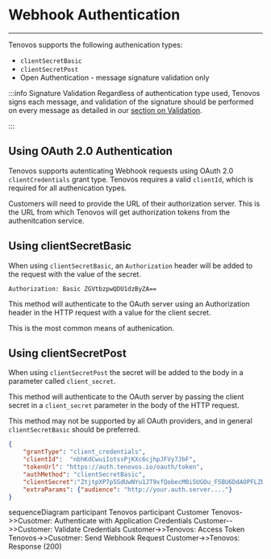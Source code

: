 # Webhook Authentication
---

Tenovos supports the following authenication types:

- `clientSecretBasic`
- `clientSecretPost`
- Open Authentication - message signature validation only

:::info Signature Validation
Regardless of authentication type used, Tenovos signs each message, and validation of the signature should be performed on every message as detailed in our [section on Validation](validation.md).

:::

## Using OAuth 2.0 Authentication

Tenovos supports autenticating Webhook requests using OAuth 2.0 `clientCredentials` grant type.  Tenovos requires a valid `clientId`, which is required for all authenication types.

Customers will need to provide the URL of their authorization server.  This is the URL from which Tenovos will get authorization tokens from the authenitcation service.

## Using clientSecretBasic

When using `clientSecretBasic`, an `Authorization` header will be added to the request with the value of the secret.

```
Authorization: Basic ZGVtbzpwQDU1dzByZA==
```

This method will authenticate to the OAuth server using an Authorization header in the HTTP request with a value for the client secret.

This is the most common means of authenication.

## Using clientSecretPost

When using `clientSecretPost` the secret will be added to the body in a parameter called `client_secret`.

This method will authenticate to the OAuth server by passing the client secret in a `client_secret` parameter in the body of the HTTP request.

This method may not be supported by all OAuth providers, and in general `clientSecretBasic` should be preferred.

```json
{
    "grantType": "client_credentials",
    "clientId":  "nbhKdCwuiIotssPjKXc6cjhpJFVy7JbF",
    "tokenUrl": "https://auth.tenovos.io/oauth/token",
    "authMethod": "clientSecretBasic",
    "clientSecret":"ZtjtpXP7p5SdUwNYu1JT9xfQobecM0i5UGOu_F5BU6DdAOPFLZDz7r0xObogttPG",
    "extraParams": {"audience": "http://your.auth.server...."}
}

``````

sequenceDiagram
    participant Tenovos
    participant Customer
    Tenovos->>Cusotmer: Authenticate with Application Credentials
    Customer-->>Customer: Validate Credentials
    Customer->>Tenovos: Access Token
    Tenovos->>Cusotmer: Send Webhook Request
    Customer->>Tenovos: Response (200)


